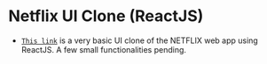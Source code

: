 # Netflix UI Clone (ReactJS)

- [`This link`](https://abhishek-netflix-clone.netlify.app/) is a very basic UI clone of the NETFLIX web app using ReactJS. A few small functionalities pending.


